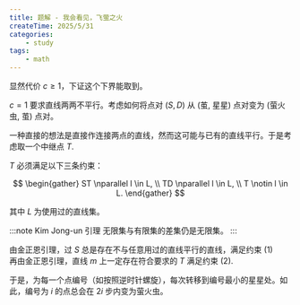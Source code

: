 ```yaml
---
title: 题解 - 我会看见，飞萤之火
createTime: 2025/5/31
categories:
    - study
tags:
    - math
---
```


显然代价 $c \ge 1$，下证这个下界能取到。

$c = 1$ 要求直线两两不平行。考虑如何将点对 $(S, D)$ 从 (茧, 星星) 点对变为 (萤火虫, 茧) 点对。

一种直接的想法是直接作连接两点的直线，然而这可能与已有的直线平行。于是考虑取一个中继点 $T$.

$T$ 必须满足以下三条约束：

$$
\begin{gather}
ST \nparallel l \in L, \\
TD \nparallel l \in L, \\
T \notin l \in L.
\end{gather}
$$

其中 $L$ 为使用过的直线集。

:::note Kim Jong-un 引理
无限集与有限集的差集仍是无限集。
:::

由金正恩引理，过 $S$ 总是存在不与任意用过的直线平行的直线，满足约束 $(1)$  
再由金正恩引理，直线 $m$ 上一定存在符合要求的 $T$ 满足约束 $(2)$.

于是，为每一个点编号（如按照逆时针螺旋），每次转移到编号最小的星星处。如此，编号为 $i$ 的点总会在 $2i$ 步内变为萤火虫。
